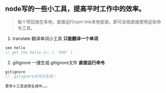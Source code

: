 ## node写的一些小工具，提高平时工作中的效率。
>每个项目放在本地，直接运行npm link本地安装，即可全局直接使用这些命令工具。

1. translate 翻译单词小工具
**只能翻译一个单词**
```javascript
see hello
// get the hello is: [ '你好' ]
```

2. gitignore 一键生成.gitignore文件
**直接运行命令**
```javascript
gitignore
// .gitignore文件已生成！
```
`更多小工具逐渐生成中。。。`